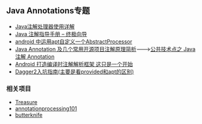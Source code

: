 Java Annotations专题
---
* [Java注解处理器使用详解](android-as-blogs/Android-Java-Annotations/blogs/annotation-processing.md)
* [Java 注解指导手册 – 终极向导](http://www.importnew.com/14227.html)
* [android 中运用apt自定义一个AbstractProcessor](http://yzx41099298.github.io/2015/03/26/apt/)
* [Java Annotation 及几个常用开源项目注解原理简析](http://www.trinea.cn/android/java-annotation-android-open-source-analysis/)--->[公共技术点之 Java 注解 Annotation ](http://a.codekk.com/detail/Android/Trinea/%E5%85%AC%E5%85%B1%E6%8A%80%E6%9C%AF%E7%82%B9%E4%B9%8B%20Java%20%E6%B3%A8%E8%A7%A3%20Annotation)
* [Android 打造编译时注解解析框架 这只是一个开始](http://blog.csdn.net/lmj623565791/article/details/43452969)
* [Dagger2入坑指南(主要是看provided和apt的区别)](http://www.jianshu.com/p/b5cc2418a712)


### 相关项目
* [Treasure](https://github.com/baoyongzhang/Treasure)
* [annotationprocessing101](https://github.com/sockeqwe/annotationprocessing101)
* [butterknife](https://github.com/JakeWharton/butterknife)
